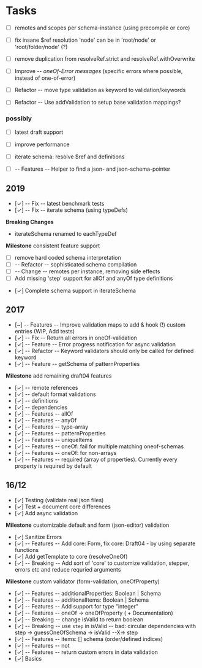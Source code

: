 # Tasks


- [ ] remotes and scopes per schema-instance (using precompile or core)
- [ ] fix insane $ref resolution 'node' can be in 'root/node' or 'root/folder/node' (?)
- [ ] remove duplication from resolveRef.strict and resolveRef.withOverwrite

- [ ] Improve -- _oneOf-Error messages_ (specific errors where possible, instead of one-of-error)
- [ ] Refactor -- move type validation as keyword to validation/keywords
- [ ] Refactor -- Use addValidation to setup base validation mappings?


### possibly

- [ ] latest draft support
- [ ] improve performance
- [ ] iterate schema: resolve $ref and definitions
- [ ] -- Features -- Helper to find a json- and json-schema-pointer


## 2019

- [✓] -- Fix -- latest benchmark tests
- [✓] -- Fix -- iterate schema (using typeDefs)

**Breaking Changes**

- iterateSchema renamed to eachTypeDef

**Milestone** consistent feature support

- [ ] remove hard coded schema interpretation
- [ ] -- Refactor -- sophisticated schema compilation
- [ ] -- Change -- remotes per instance, removing side effects
- [ ] Add missing 'step' support for allOf and anyOf type definitions
- [✓] Complete schema support in iterateSchema


## 2017

- [~] -- Features -- Improve validation maps to add & hook (!) custom entries (WIP, Add tests)
- [✓] -- Fix -- Return all errors in oneOf-validation
- [✓] -- Feature -- Error progress notification for async validation
- [✓] -- Refactor -- Keyword validators should only be called for defined keyword
- [✓] -- Feature -- getSchema of patternProperties

**Milestone** add remaining draft04 features
- [✓] -- remote references
- [✓] -- default format validations
- [✓] -- definitions
- [✓] -- dependencies
- [✓] -- Features -- allOf
- [✓] -- Features -- anyOf
- [✓] -- Features -- type-array
- [✓] -- Features -- patternProperties
- [✓] -- Features -- uniqueItems
- [✓] -- Features -- oneOf: fail for multiple matching oneof-schemas
- [✓] -- Features -- oneOf: for non-arrays
- [✓] -- Features -- required (array of properties). Currently every property is required by default


## 16/12

- [✓] Testing (validate real json files)
- [✓] Test + document core differences
- [✓] Add async validation

**Milestone** customizable default and form (json-editor) validation
- [✓] Sanitize Errors 
- [✓] -- Features -- Add core: Form, fix core: Draft04 - by using separate functions
- [✓] Add getTemplate to core (resolveOneOf)
- [✓] -- Breaking -- Add sort of 'core' to customize validation, stepper, errors etc and reduce requried arguments

**Milestone** custom validator (form-validation, oneOfProperty)
- [✓] -- Features -- additionalProperties: Boolean | Schema
- [✓] -- Features -- additionalItems: Boolean | Schema
- [✓] -- Features -- Add support for type "integer"
- [✓] -- Features -- oneOf -> oneOfProperty ( + Documentation)
- [✓] -- Breaking -- change isValid to return boolean
- [✓] -- Breaking -- use `step` in isValid -- bad: circular dependencies with step -> guessOneOfSchema -> isValid --X-> step
- [✓] -- Features -- items: [] schema (order/defined indices)
- [✓] -- Features -- not
- [✓] -- Features -- return custom errors in data validation
- [✓] Basics
